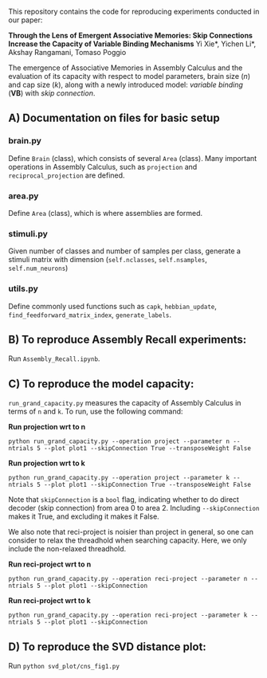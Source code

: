 This repository contains the code for reproducing experiments conducted in our paper:

**Through the Lens of Emergent Associative Memories: Skip Connections Increase the Capacity of Variable Binding Mechanisms**
Yi Xie*, Yichen Li*, Akshay Rangamani, Tomaso Poggio

The emergence of Associative Memories in Assembly Calculus and the evaluation of its capacity with respect to model parameters, brain size ($n$) and cap size ($k$), along with a newly introduced model: *variable binding* (**VB**) with *skip connection*.

## A) Documentation on files for basic setup

### brain.py 
Define `Brain` (class), which consists of several `Area` (class). 
Many important operations in Assembly Calculus, such as `projection` and `reciprocal_projection` are defined.

### area.py
Define `Area` (class), which is where assemblies are formed.

### stimuli.py
Given number of classes and number of samples per class, generate a stimuli matrix with dimension (`self.nclasses`, `self.nsamples`, `self.num_neurons`)

### utils.py
Define commonly used functions such as `capk`, `hebbian_update`, `find_feedforward_matrix_index`, `generate_labels`.

## B) To reproduce Assembly Recall experiments:
Run `Assembly_Recall.ipynb`.

## C) To reproduce the model capacity:
`run_grand_capacity.py` measures the capacity of Assembly Calculus in terms of `n` and `k`.
To run, use the following command:

**Run projection wrt to n**
```
python run_grand_capacity.py --operation project --parameter n --ntrials 5 --plot plot1 --skipConnection True --transposeWeight False
```

**Run projection wrt to k**
```
python run_grand_capacity.py --operation project --parameter k --ntrials 5 --plot plot1 --skipConnection True --transposeWeight False
```

Note that `skipConnection` is a `bool` flag, indicating whether to do direct decoder (skip connection) from area 0 to area 2.
Including `--skipConnection` makes it True, and excluding it makes it False.

We also note that reci-project is noisier than project in general, so one can consider to relax the threadhold when searching capacity. Here, we only include the non-relaxed threadhold.

**Run reci-project wrt to n**
```
python run_grand_capacity.py --operation reci-project --parameter n --ntrials 5 --plot plot1 --skipConnection
```

**Run reci-project wrt to k**
```
python run_grand_capacity.py --operation reci-project --parameter k --ntrials 5 --plot plot1 --skipConnection
```

## D) To reproduce the SVD distance plot:
Run `python svd_plot/cns_fig1.py`
